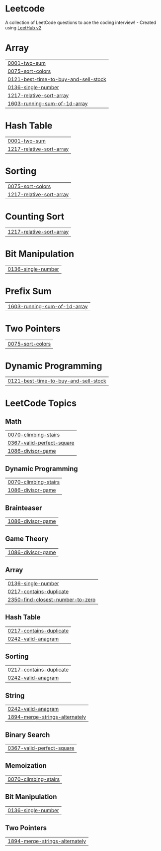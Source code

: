 # Leetcode
A collection of LeetCode questions to ace the coding interview! - Created using [LeetHub v2](https://github.com/arunbhardwaj/LeetHub-2.0)


# Array
|  |
| ------- |
| [0001-two-sum](https://github.com/akarshika03/Leetcode/tree/master/0001-two-sum) |
| [0075-sort-colors](https://github.com/akarshika03/Leetcode/tree/master/0075-sort-colors) |
| [0121-best-time-to-buy-and-sell-stock](https://github.com/akarshika03/Leetcode/tree/master/0121-best-time-to-buy-and-sell-stock) |
| [0136-single-number](https://github.com/akarshika03/Leetcode/tree/master/0136-single-number) |
| [1217-relative-sort-array](https://github.com/akarshika03/Leetcode/tree/master/1217-relative-sort-array) |
| [1603-running-sum-of-1d-array](https://github.com/akarshika03/Leetcode/tree/master/1603-running-sum-of-1d-array) |
# Hash Table
|  |
| ------- |
| [0001-two-sum](https://github.com/akarshika03/Leetcode/tree/master/0001-two-sum) |
| [1217-relative-sort-array](https://github.com/akarshika03/Leetcode/tree/master/1217-relative-sort-array) |
# Sorting
|  |
| ------- |
| [0075-sort-colors](https://github.com/akarshika03/Leetcode/tree/master/0075-sort-colors) |
| [1217-relative-sort-array](https://github.com/akarshika03/Leetcode/tree/master/1217-relative-sort-array) |
# Counting Sort
|  |
| ------- |
| [1217-relative-sort-array](https://github.com/akarshika03/Leetcode/tree/master/1217-relative-sort-array) |
# Bit Manipulation
|  |
| ------- |
| [0136-single-number](https://github.com/akarshika03/Leetcode/tree/master/0136-single-number) |
# Prefix Sum
|  |
| ------- |
| [1603-running-sum-of-1d-array](https://github.com/akarshika03/Leetcode/tree/master/1603-running-sum-of-1d-array) |
# Two Pointers
|  |
| ------- |
| [0075-sort-colors](https://github.com/akarshika03/Leetcode/tree/master/0075-sort-colors) |
# Dynamic Programming
|  |
| ------- |
| [0121-best-time-to-buy-and-sell-stock](https://github.com/akarshika03/Leetcode/tree/master/0121-best-time-to-buy-and-sell-stock) |
<!---LeetCode Topics Start-->
# LeetCode Topics
## Math
|  |
| ------- |
| [0070-climbing-stairs](https://github.com/akarshika03/Leetcode/tree/master/0070-climbing-stairs) |
| [0367-valid-perfect-square](https://github.com/akarshika03/Leetcode/tree/master/0367-valid-perfect-square) |
| [1086-divisor-game](https://github.com/akarshika03/Leetcode/tree/master/1086-divisor-game) |
## Dynamic Programming
|  |
| ------- |
| [0070-climbing-stairs](https://github.com/akarshika03/Leetcode/tree/master/0070-climbing-stairs) |
| [1086-divisor-game](https://github.com/akarshika03/Leetcode/tree/master/1086-divisor-game) |
## Brainteaser
|  |
| ------- |
| [1086-divisor-game](https://github.com/akarshika03/Leetcode/tree/master/1086-divisor-game) |
## Game Theory
|  |
| ------- |
| [1086-divisor-game](https://github.com/akarshika03/Leetcode/tree/master/1086-divisor-game) |
## Array
|  |
| ------- |
| [0136-single-number](https://github.com/akarshika03/Leetcode/tree/master/0136-single-number) |
| [0217-contains-duplicate](https://github.com/akarshika03/Leetcode/tree/master/0217-contains-duplicate) |
| [2350-find-closest-number-to-zero](https://github.com/akarshika03/Leetcode/tree/master/2350-find-closest-number-to-zero) |
## Hash Table
|  |
| ------- |
| [0217-contains-duplicate](https://github.com/akarshika03/Leetcode/tree/master/0217-contains-duplicate) |
| [0242-valid-anagram](https://github.com/akarshika03/Leetcode/tree/master/0242-valid-anagram) |
## Sorting
|  |
| ------- |
| [0217-contains-duplicate](https://github.com/akarshika03/Leetcode/tree/master/0217-contains-duplicate) |
| [0242-valid-anagram](https://github.com/akarshika03/Leetcode/tree/master/0242-valid-anagram) |
## String
|  |
| ------- |
| [0242-valid-anagram](https://github.com/akarshika03/Leetcode/tree/master/0242-valid-anagram) |
| [1894-merge-strings-alternately](https://github.com/akarshika03/Leetcode/tree/master/1894-merge-strings-alternately) |
## Binary Search
|  |
| ------- |
| [0367-valid-perfect-square](https://github.com/akarshika03/Leetcode/tree/master/0367-valid-perfect-square) |
## Memoization
|  |
| ------- |
| [0070-climbing-stairs](https://github.com/akarshika03/Leetcode/tree/master/0070-climbing-stairs) |
## Bit Manipulation
|  |
| ------- |
| [0136-single-number](https://github.com/akarshika03/Leetcode/tree/master/0136-single-number) |
## Two Pointers
|  |
| ------- |
| [1894-merge-strings-alternately](https://github.com/akarshika03/Leetcode/tree/master/1894-merge-strings-alternately) |
<!---LeetCode Topics End-->